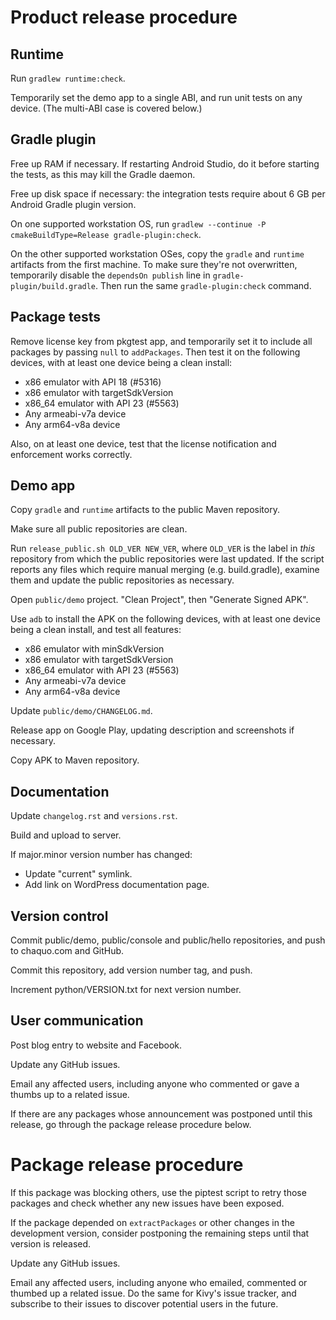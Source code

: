 # Product release procedure

## Runtime

Run `gradlew runtime:check`.

Temporarily set the demo app to a single ABI, and run unit tests on any device. (The multi-ABI
case is covered below.)


## Gradle plugin

Free up RAM if necessary. If restarting Android Studio, do it before starting the tests, as
this may kill the Gradle daemon.

Free up disk space if necessary: the integration tests require about 6 GB per Android Gradle
plugin version.

On one supported workstation OS, run `gradlew --continue -P cmakeBuildType=Release
gradle-plugin:check`.

On the other supported workstation OSes, copy the `gradle` and `runtime` artifacts from the
first machine. To make sure they're not overwritten, temporarily disable the `dependsOn
publish` line in `gradle-plugin/build.gradle`. Then run the same `gradle-plugin:check` command.


## Package tests

Remove license key from pkgtest app, and temporarily set it to include all packages by passing
`null` to `addPackages`. Then test it on the following devices, with at least one device being
a clean install:

* x86 emulator with API 18 (#5316)
* x86 emulator with targetSdkVersion
* x86\_64 emulator with API 23 (#5563)
* Any armeabi-v7a device
* Any arm64-v8a device

Also, on at least one device, test that the license notification and enforcement works
correctly.


## Demo app

Copy `gradle` and `runtime` artifacts to the public Maven repository.

Make sure all public repositories are clean.

Run `release_public.sh OLD_VER NEW_VER`, where `OLD_VER` is the label in *this* repository from
which the public repositories were last updated. If the script reports any files which require
manual merging (e.g. build.gradle), examine them and update the public repositories as
necessary.

Open `public/demo` project. "Clean Project", then "Generate Signed APK".

Use `adb` to install the APK on the following devices, with at least one device being a clean
install, and test all features:

* x86 emulator with minSdkVersion
* x86 emulator with targetSdkVersion
* x86\_64 emulator with API 23 (#5563)
* Any armeabi-v7a device
* Any arm64-v8a device

Update `public/demo/CHANGELOG.md`.

Release app on Google Play, updating description and screenshots if necessary.

Copy APK to Maven repository.


## Documentation

Update `changelog.rst` and `versions.rst`.

Build and upload to server.

If major.minor version number has changed:
* Update "current" symlink.
* Add link on WordPress documentation page.


## Version control

Commit public/demo, public/console and public/hello repositories, and push to chaquo.com and
GitHub.

Commit this repository, add version number tag, and push.

Increment python/VERSION.txt for next version number.


## User communication

Post blog entry to website and Facebook.

Update any GitHub issues.

Email any affected users, including anyone who commented or gave a thumbs up to a related
issue.

If there are any packages whose announcement was postponed until this release, go through the
package release procedure below.


# Package release procedure

If this package was blocking others, use the piptest script to retry those packages and check
whether any new issues have been exposed.

If the package depended on `extractPackages` or other changes in the development version,
consider postponing the remaining steps until that version is released.

Update any GitHub issues.

Email any affected users, including anyone who emailed, commented or thumbed up a related
issue. Do the same for Kivy's issue tracker, and subscribe to their issues to discover
potential users in the future.
